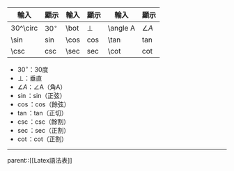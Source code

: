 
| 輸入       | 顯示         | 輸入   | 顯示     | 輸入       | 顯示         |
| -------- | ---------- | ---- | ------ | -------- | ---------- |
| 30^\circ | $30^\circ$ | \bot | $\bot$ | \angle A | $\angle A$ |
| \sin     | $\sin$     | \cos | $\cos$ | \tan     | $\tan$     |
| \csc     | $\csc$     | \sec | $\sec$ | \cot     | $\cot$     |
- $30^\circ$：30度
- $\bot$：垂直
- $\angle A$：∠A（角A）
- $\sin$：sin（正弦）
- $\cos$：cos（餘弦）
- $\tan$：tan（正切）
- $\csc$：csc（餘割）
- $\sec$：sec（正割）
- $\cot$：cot（正割）
- - -
parent::[[Latex語法表]]